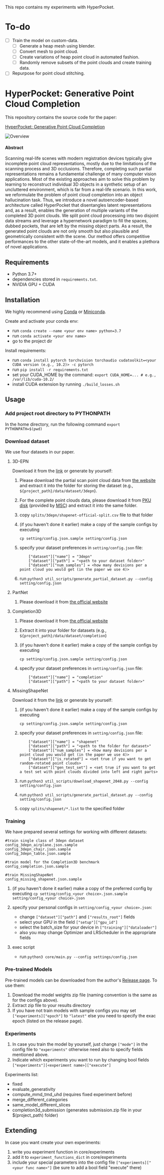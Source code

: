 This repo contains my experiments with HyperPocket.

# To-do
- [ ] Train the model on custom-data.
     - [ ] Generate a heap mesh using blender.
     - [ ] Convert mesh to point cloud.
     - [ ] Create variations of heap point cloud in automated fashion.
     - [ ] Randomly remove subsets of the point clouds and create training data.
- [ ] Repurpose for point cloud stitching. 

# HyperPocket: Generative Point Cloud Completion
This repository contains the source code for the paper:

[HyperPocket: Generative Point Cloud Completion](https://arxiv.org/abs/2102.05973)

![Overview](images/hyperpocket_arch.png)

#### Abstract
Scanning real-life scenes with modern registration devices typically give incomplete point cloud representations, 
mostly due to the limitations of the scanning process and 3D occlusions. Therefore, completing such partial 
representations remains a fundamental challenge of many computer vision applications. 
Most of the existing approaches aim to solve this problem by learning to reconstruct individual 3D objects in a 
synthetic setup of an uncluttered environment, which is far from a real-life scenario. In this work, we reformulate 
the problem of point cloud completion into an object hallucination task. 
Thus, we introduce a novel autoencoder-based architecture called HyperPocket that disentangles latent representations 
and, as a result, enables the generation of multiple variants of the completed 3D point clouds. We split point cloud 
processing into two disjoint data streams and leverage a hypernetwork paradigm to fill the spaces, dubbed pockets, 
that are left by the missing object parts. As a result, the generated point clouds are not only smooth but also 
plausible and geometrically consistent with the scene. Our method offers competitive performances to the other 
state-of-the-art models, and it enables a plethora of novel applications.


## Requirements
- Python 3.7+
- dependencies stored in `requirements.txt`.
- NVIDIA GPU + CUDA

## Installation
We highly recommend using [Conda](https://docs.conda.io/en/latest) or 
[Miniconda](https://docs.conda.io/en/latest/miniconda.html).

Create and activate your conda env:
- run `conda create --name <your env name> python=3.7`
- run `conda activate <your env name>`
- go to the project dir

Install requirements:
- run `conda install pytorch torchvision torchaudio cudatoolkit=<your CUDA version (e.g., 10.2)> -c pytorch`
- run `pip install -r requirements.txt`
- set your CUDA_HOME by the command: `export CUDA_HOME=... # e.g., /var/lib/cuda-10.2/`
- install CUDA extension by running `./build_losses.sh` 


## Usage
### Add project root directory to PYTHONPATH
In the home directory, run the following command
```export PYTHONPATH=$(pwd)```

### Download dataset
We use four datasets in our paper.

1. 3D-EPN
     
     Download it from the [link](https://ujchmura-my.sharepoint.com/:u:/g/personal/przemyslaw_spurek_uj_edu_pl/ESrI4SBeef5MrpxNz3PhUa4BdSw-CQazfPHAPvHDJUzVQw?e=r7w4dc) or generate by yourself:
     1) Please download the partial scan point cloud data from [the website](http://kaldir.vc.in.tum.de/adai/CNNComplete/shapenet_dim32_sdf_pc.zip) 
     and extract it into the folder for storing the dataset (e.g., `${project_path}/data/dataset/3depn`). 
     2) For the complete point clouds data, please download it from [PKU disk](https://disk.pku.edu.cn:443/link/9A3E1AC9FBA4DEBD705F028650CBE8C7) 
     (provided by [MSC](https://github.com/ChrisWu1997/Multimodal-Shape-Completion)) and extract it into the same folder.
     3) copy `splits/3depn/shapenet-official-split.csv` file to that folder
     4) (if you haven't done it earlier) make a copy of the sample configs by executing 
        
        `cp setting/config.json.sample setting/config.json`
     5) specify your dataset preferences in `setting/config.json` file:
        ```
            ["dataset"]["name"] = "3depn" 
            ["dataset"]["path"] = "<path to your dataset folder>"
            ["dataset"]["num_samples"] = <how many devisions per a point cloud you would get (in the paper we use 4)>
        ```
     6) run `python3 util_scripts/generate_partial_dataset.py --config setting/config.json`

2. PartNet
    
    1) Please download it from [the official website](https://www.shapenet.org/download/parts) 
    
3. Completion3D
    1) Please download it from [the official website](http://download.cs.stanford.edu/downloads/completion3d/dataset2019.zip)
    2) Extract it into your folder for datasets (e.g., `${project_path}/data/dataset/completion`)
    3) (if you haven't done it earlier) make a copy of the sample configs by executing 
        
        `cp setting/config.json.sample setting/config.json`
    4) specify your dataset preferences in `setting/config.json` file:
        ```
            ["dataset"]["name"] = "completion" 
            ["dataset"]["path"] = "<path to your dataset folder>"
        ```
    
4. MissingShapeNet
   
    Download it from the [link](https://ujchmura-my.sharepoint.com/:u:/g/personal/przemyslaw_spurek_uj_edu_pl/EfNG1CNZwDhDnCJlblwf7r0BvbIRcbhSw5XqR98wXmiWPg?e=fpao42) or generate by yourself:
    1) (if you haven't done it earlier) make a copy of the sample configs by executing 
        
        `cp setting/config.json.sample setting/config.json`
    2) specify your dataset preferences in `setting/config.json` file:
        ```
            ["dataset"]["name"] = "shapenet" 
            ["dataset"]["path"] = "<path to the folder for dataset>"
            ["dataset"]["num_samples"] = <how many devisions per a point cloud you would get (in the paper we use 4)>
            ["dataset"]["is_rotated"] = <set true if you want to get random-rotated point clouds>
            ["dataset"]["gen_test_set"] = <set true if you want to get a test set with point clouds divided into left and right parts>
        ```
    3) run `python3 util_scripts/download_shapenet_2048.py --config setting/config.json`
    4) run `python3 util_scripts/generate_partial_dataset.py --config setting/config.json`
    5) copy `splits/shapenet/*.list` to the specified folder
    
### Training
We have prepared several settings for working with different datasets:
```
#train single class of 3depn dataset
config_3depn_airplane.json.sample
config_3depn_chair.json.sample
config_3depn_table.json.sample
    
#train model for the Completion3D benchmark
config_completion.json.sample

#train MissingShapeNet
config_missing_shapenet.json.sample
```

1) (if you haven't done it earlier) make a copy of the preferred config by executing 
    `cp setting/config_<your choice>.json.sample setting/config_<your choice>.json`

2) specify your personal configs in `setting/config_<your choice>.json`:
    - change `["dataset"]["path"]` and `["results_root"]` fields 
    - select your GPU in the field `["setup"]["gpu_id"]`
    - select the batch_size for your device in `["training"]["dataloader"]`
    - also you may change Optimizer and LRScheduler in the appropriate fields
    
3) exec script
    - run `python3 core/main.py --config settings/config.json`

### Pre-trained Models
Pre-trained models can be downloaded from the author's [Release page](https://github.com/gmum/3d-point-clouds-autocomplete/releases). 
To use them:
    
1) Download the model weights zip file (naming convention is the same as for the configs above).
2) Extract zip file to your results directory
3) If you have not train models with sample configs you may set `["experiments]["epoch"]` to `"latest"` 
   else you need to specify the exac epoch (listed on the release page).
    
    
### Experiments

1) In case you train the model by yourself, just change `["mode"]` in the config file to `"experiments"`
otherwise need also to specify fields mentioned above.
2) Indicate which experiments you want to run by changing bool fields 
`["experiments"][<experiment name>]["execute"]`

Experiments list:
- fixed
- evaluate_generativity
- compute_mmd_tmd_uhd (requires fixed experiment before)
- merge_different_categories
- same_model_different_slices
- completion3d_submission (generates submission.zip file in your $(project_path) folder)


## Extending
In case you want create your own experiments: 
1) write you experiment function in core/experiments
2) add it to `experiment_functions_dict` in core/experiments
3) include your special parameters into the config file `["experiments]["<your func name>"]` (be sure to add a bool field "execute" there)  
